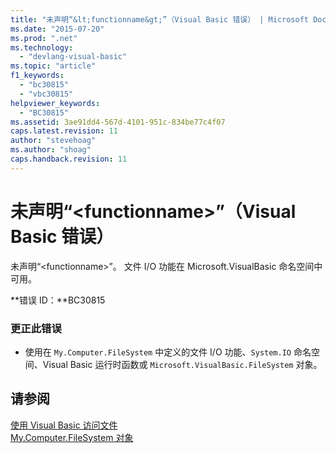 ```yaml
---
title: "未声明“&lt;functionname&gt;”（Visual Basic 错误） | Microsoft Docs"
ms.date: "2015-07-20"
ms.prod: ".net"
ms.technology: 
  - "devlang-visual-basic"
ms.topic: "article"
f1_keywords: 
  - "bc30815"
  - "vbc30815"
helpviewer_keywords: 
  - "BC30815"
ms.assetid: 3ae91dd4-567d-4101-951c-834be77c4f07
caps.latest.revision: 11
author: "stevehoag"
ms.author: "shoag"
caps.handback.revision: 11
---
```

# 未声明“&lt;functionname&gt;”（Visual Basic 错误）
未声明“\<functionname\>”。 文件 I\/O 功能在 Microsoft.VisualBasic 命名空间中可用。  
  
 **错误 ID：**BC30815  
  
### 更正此错误  
  
-   使用在 `My.Computer.FileSystem` 中定义的文件 I\/O 功能、`System.IO` 命名空间、Visual Basic 运行时函数或 `Microsoft.VisualBasic.FileSystem` 对象。  
  
## 请参阅  
 [使用 Visual Basic 访问文件](../../visual-basic/developing-apps/programming/drives-directories-files/file-access.md)   
 [My.Computer.FileSystem 对象](../../visual-basic/language-reference/objects/my-computer-filesystem-object.md)